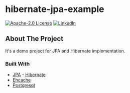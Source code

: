 # hibernate-jpa-example

[![Apache-2.0 License][license-shield]][license-url]
[![LinkedIn][linkedin-shield]][linkedin-url]

<!-- ABOUT THE PROJECT -->
## About The Project

It's a demo project for JPA and Hibernate implementation. 

### Built With

* [JPA](https://docs.oracle.com/javaee/7/api/javax/persistence/package-summary.html) - [Hibernate](https://hibernate.org)
* [Ehcache](https://www.ehcache.org)
* [Postgresql](https://www.postgresql.org)

[linkedin-shield]: https://img.shields.io/static/v1?label=LINKEDIN&message=BKB&color=<COLOR>
[linkedin-url]: https://www.linkedin.com/in/bar%C4%B1%C5%9F-kaan-bayram-121850101
[license-shield]: https://img.shields.io/static/v1?label=LICENCE&message=Apache-2.0&color=<COLOR>
[license-url]: https://github.com/bariskbayram/hibernate-jpa-example/blob/master/LICENSE
